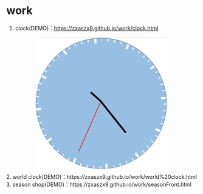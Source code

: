 # work
1. clock(DEMO)：https://zxaszx9.github.io/work/clock.html 
<div align=center><img alt="clock" width="350" src="https://github.com/zxaszx9/work/blob/gh-pages/img/season/Clock.png"></div>
2. world clock(DEMO)：https://zxaszx9.github.io/work/world%20clock.html  
3. season shop(DEMO)：https://zxaszx9.github.io/work/seasonFront.html
